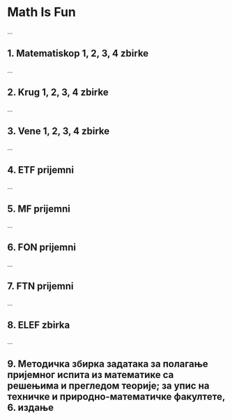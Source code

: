 # Math Is Fun 
...

## 1. Matematiskop 1, 2, 3, 4 zbirke
...

## 2. Krug 1, 2, 3, 4 zbirke
...

## 3. Vene 1, 2, 3, 4 zbirke
...

## 4. ETF prijemni
...

## 5. MF prijemni
...

## 6. FON prijemni
...

## 7. FTN prijemni
...

## 8. ELEF zbirka
...

## 9. Методичка збирка задатака за полагање пријемног испита из математике са решењима и прегледом теорије; за упис на техничке и природно-математичке факултете, 6. издање
